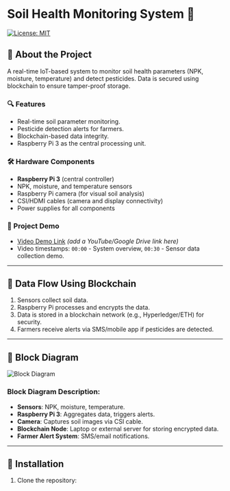 # Soil Health Monitoring System 🌱  
[![License: MIT](https://img.shields.io/badge/License-MIT-yellow.svg)](https://opensource.org/licenses/MIT)  

## 📖 About the Project  
A real-time IoT-based system to monitor soil health parameters (NPK, moisture, temperature) and detect pesticides. Data is secured using blockchain to ensure tamper-proof storage.  

### 🔍 Features  
- Real-time soil parameter monitoring.  
- Pesticide detection alerts for farmers.  
- Blockchain-based data integrity.  
- Raspberry Pi 3 as the central processing unit.  

### 🛠️ Hardware Components  
- **Raspberry Pi 3** (central controller)  
- NPK, moisture, and temperature sensors  
- Raspberry Pi camera (for visual soil analysis)  
- CSI/HDMI cables (camera and display connectivity)  
- Power supplies for all components  

### 🎥 Project Demo  
- [Video Demo Link](#) *(add a YouTube/Google Drive link here)*  
- Video timestamps: `00:00` - System overview, `00:30` - Sensor data collection demo.  

---

## 🔄 Data Flow Using Blockchain  
1. Sensors collect soil data.  
2. Raspberry Pi processes and encrypts the data.  
3. Data is stored in a blockchain network (e.g., Hyperledger/ETH) for security.  
4. Farmers receive alerts via SMS/mobile app if pesticides are detected.  

---

## 📂 Block Diagram  
![Block Diagram](blockdiagram.png) 

### Block Diagram Description:  
- **Sensors**: NPK, moisture, temperature.  
- **Raspberry Pi 3**: Aggregates data, triggers alerts.  
- **Camera**: Captures soil images via CSI cable.  
- **Blockchain Node**: Laptop or external server for storing encrypted data.  
- **Farmer Alert System**: SMS/email notifications.  

---

## 🚀 Installation  
1. Clone the repository:  
   ```bash  
   
